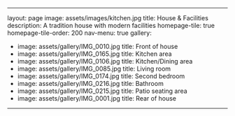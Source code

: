 
---
layout: page
image: assets/images/kitchen.jpg
title: House & Facilities
description: A tradition house with modern facilities 
homepage-tile: true
homepage-tile-order: 200
nav-menu: true
gallery:
  - image: assets/gallery/IMG_0010.jpg
    title: Front of house
  - image: assets/gallery/IMG_0165.jpg
    title: Kitchen area
  - image: assets/gallery/IMG_0106.jpg
    title: Kitchen/Dining area
  - image: assets/gallery/IMG_0085.jpg
    title: Living room
  - image: assets/gallery/IMG_0174.jpg
    title: Second bedroom
  - image: assets/gallery/IMG_0216.jpg
    title: Bathroom
  - image: assets/gallery/IMG_0215.jpg
    title: Patio seating area
  - image: assets/gallery/IMG_0001.jpg
    title: Rear of house
---

